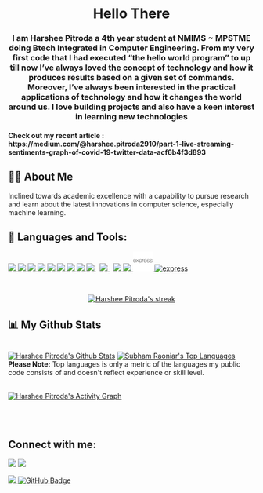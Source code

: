 <h1 align="center">Hello There
<h3 align="center">I am Harshee Pitroda a 4th year student at NMIMS ~ MPSTME doing Btech Integrated in Computer Engineering. 
From my very first code that I had executed 
“the hello world program” to up till now I’ve always loved the concept of 
technology and how it produces results based on a given set of commands.
Moreover, I’ve always been interested in the practical applications of 
technology and how it changes the world around us. I love building projects 
and also have a keen interest in learning new technologies
</h3>

<h4>   
Check out my recent article : https://medium.com/@harshee.pitroda2910/part-1-live-streaming-sentiments-graph-of-covid-19-twitter-data-acf6b4f3d893
</h4>

## 🙋‍♀️  About Me

Inclined towards academic excellence with a
capability to pursue research and learn about
the latest innovations in computer science,
especially machine learning.

## 🚀 Languages and Tools:

<p align="left"> 
    <a href="https://www.python.org" target="_blank"> <img src="https://img.icons8.com/color/48/000000/python.png"/> </a> 
    <a href="#" target="_blank"> <img src="https://img.icons8.com/color/48/000000/c-programming.png"/> </a> 
     <a href="#" target="_blank"> <img src="https://img.icons8.com/color/48/000000/c-plus-plus-logo.png"/> </a> 
    <a href="https://www.java.com" target="_blank"> <img src="https://img.icons8.com/color/48/000000/java-coffee-cup-logo.png"/> </a>
    <a href="https://reactjs.org/" target="_blank"> <img src="https://img.icons8.com/color/48/000000/react-native.png"/> </a>
    <a href="https://www.w3.org/html/" target="_blank"> <img src="https://img.icons8.com/color/48/000000/html.png"/> </a> 
    <a href="https://www.w3schools.com/css/" target="_blank"> <img src="https://img.icons8.com/color/48/000000/css.png"/> </a> 
    <a href="https://getbootstrap.com" target="_blank"> <img src="https://img.icons8.com/color/48/000000/bootstrap.png"/> </a> 
    <a style="padding-right:8px;" href="https://nodejs.org" target="_blank"> <img src="https://img.icons8.com/color/48/000000/nodejs.png"/> </a> 
    <a style="padding-right:8px;" href="https://www.mysql.com/" target="_blank"> <img src="https://img.icons8.com/fluent/50/000000/mysql-logo.png"/> </a>
    <a href="https://firebase.google.com/" target="_blank"> <img src="https://img.icons8.com/color/48/000000/firebase.png"/> </a> 
    <a href="https://git-scm.com/" target="_blank"> <img src="https://img.icons8.com/ios-glyphs/30/000000/github.png"> </a> 
    <a href="https://expressjs.com" target="_blank"> <img src="https://raw.githubusercontent.com/devicons/devicon/master/icons/express/express-original-wordmark.svg" alt="express" width="40" height="40"/> </a>
    <a href="#" target="_blank"> <img src="https://img.icons8.com/color/48/000000/android-studio--v2.png" alt="express" width="40" height="40"/> </a>
</p>

<!-- [![React Badge](https://img.shields.io/badge/-React-61DBFB?style=for-the-badge&labelColor=black&logo=react&logoColor=61DBFB)](#)  [![Javascript Badge](https://img.shields.io/badge/-Javascript-F0DB4F?style=for-the-badge&labelColor=black&logo=javascript&logoColor=F0DB4F)](#) [![Typescript Badge](https://img.shields.io/badge/-Typescript-007acc?style=for-the-badge&labelColor=black&logo=typescript&logoColor=007acc)](#) [![Nodejs Badge](https://img.shields.io/badge/-Nodejs-3C873A?style=for-the-badge&labelColor=black&logo=node.js&logoColor=3C873A)](#) [![GraphQL Badge](https://img.shields.io/badge/-GraphQl-e535ab?style=for-the-badge&labelColor=black&logo=node.js&logoColor=e535ab)](#) -->
<br/>

<p align="center">
    <a href=https://github-readme-streak-stats.herokuapp.com/?user=Harshee-Pitroda&theme=black-ice&hide_border=true&stroke=0000&background=060A0CD0">
        <img title="🔥 Get streak stats for your profile at git.io/streak-stats" alt="Harshee Pitroda's streak" src="https://github-readme-streak-stats.herokuapp.com/?user=Harshee-Pitroda&theme=black-ice&hide_border=true&stroke=0000&background=060A0CD0"/>
    </a>
</p>

## 📊 My Github Stats

  <br/>
    <a href="https://github.com/Harshee-Pitroda/github-readme-stats"><img alt="Harshee Pitroda's Github Stats" src="https://github-readme-stats.vercel.app/api?username=Harshee-Pitroda&show_icons=true&count_private=true&theme=react&hide_border=true&bg_color=0D1117" /></a>
  <a href="https://github.com/Harshee-Pitroda/github-readme-stats"><img alt="Subham Raoniar's Top Languages" src="https://github-readme-stats.vercel.app/api/top-langs/?username=Harshee-Pitroda&langs_count=8&count_private=true&layout=compact&theme=react&hide_border=true&bg_color=0D1117" /></a>
  <br/>
  <b>Please Note:</b> Top languages is only a metric of the languages my public code consists of and doesn't reflect experience or skill level.


<br/>
<br/>

<a href="https://github.com/SubhamRaoniar28/github-readme-activity-graph"><img alt="Harshee Pitroda's Activity Graph" src="https://activity-graph.herokuapp.com/graph?username=Harshee-Pitroda&bg_color=0D1117&color=5BCDEC&line=5BCDEC&point=FFFFFF&hide_border=true" /></a>

<br/>
<br/>

## Connect with me:
<p align="left">

<a href = "https://www.linkedin.com/in/harshee-pitroda-790778212/"><img src="https://img.icons8.com/fluent/48/000000/linkedin.png"/></a>
<a href = "https://twitter.com/harsheepitrodaa"><img src="https://img.icons8.com/fluent/48/000000/twitter.png"/></a>
</p>


<a href="https://github.com/Harshee-Pitroda/github-profile-views-counter">
    <img src="https://komarev.com/ghpvc/?username=Harshee-Pitroda">
</a>
<a href="https://github.com/Harshee-Pitroda?tab=followers"><img src="https://img.shields.io/github/followers/Harshee-Pitroda?label=Followers&style=social" alt="GitHub Badge"></a>
